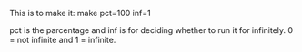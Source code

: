 This is to make it:
make pct=100 inf=1

pct is the parcentage and inf is for deciding whether to run it for infinitely. 0 = not infinite and 1 = infinite.
